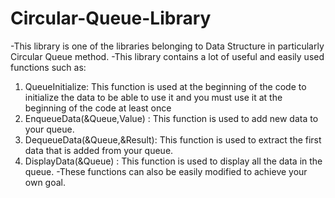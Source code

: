 # Circular-Queue-Library
-This library is one of the libraries belonging to Data Structure in particularly Circular Queue method.
-This library contains a lot of useful and easily used functions such as:
1. QueueInitialize: This function is used at the beginning of the code to initialize the data to be able to use it and you must use it at the beginning of the code at least once
2. EnqueueData(&Queue,Value)  : This function is used to add new data to your queue.
3. DequeueData(&Queue,&Result): This function is used to extract the first data that is added from your queue.
4. DisplayData(&Queue)        : This function is used to display all the data in the queue.
-These functions can also be easily modified to achieve your own goal.
